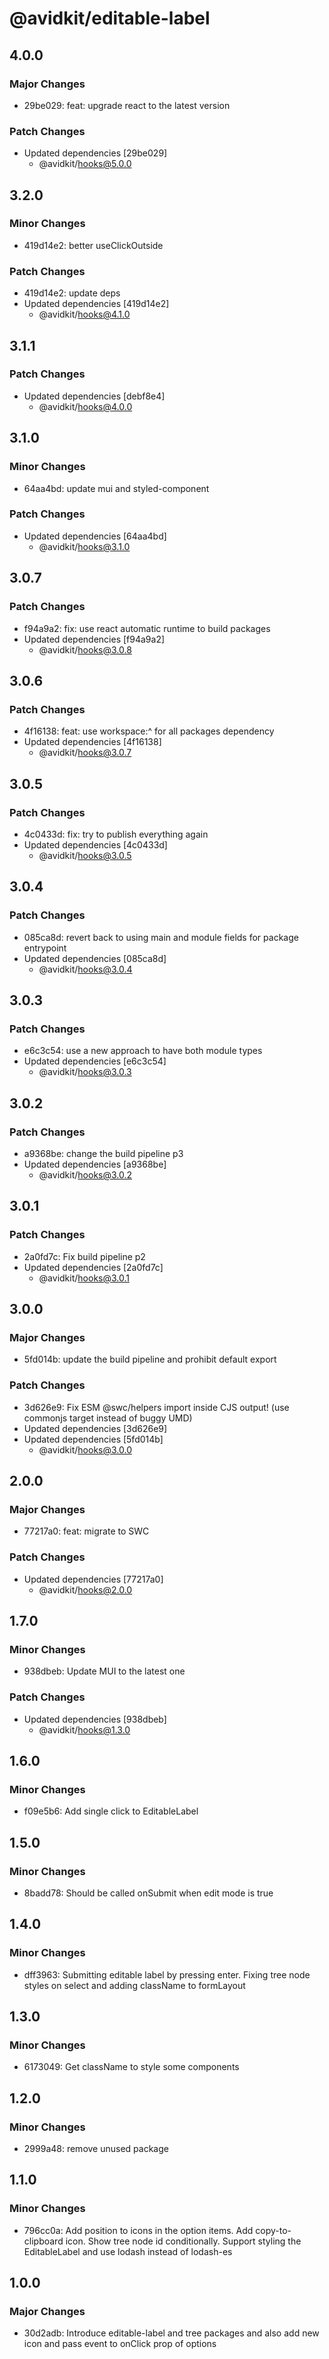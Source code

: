 # @avidkit/editable-label

## 4.0.0

### Major Changes

- 29be029: feat: upgrade react to the latest version

### Patch Changes

- Updated dependencies [29be029]
  - @avidkit/hooks@5.0.0

## 3.2.0

### Minor Changes

- 419d14e2: better useClickOutside

### Patch Changes

- 419d14e2: update deps
- Updated dependencies [419d14e2]
  - @avidkit/hooks@4.1.0

## 3.1.1

### Patch Changes

- Updated dependencies [debf8e4]
  - @avidkit/hooks@4.0.0

## 3.1.0

### Minor Changes

- 64aa4bd: update mui and styled-component

### Patch Changes

- Updated dependencies [64aa4bd]
  - @avidkit/hooks@3.1.0

## 3.0.7

### Patch Changes

- f94a9a2: fix: use react automatic runtime to build packages
- Updated dependencies [f94a9a2]
  - @avidkit/hooks@3.0.8

## 3.0.6

### Patch Changes

- 4f16138: feat: use workspace:^ for all packages dependency
- Updated dependencies [4f16138]
  - @avidkit/hooks@3.0.7

## 3.0.5

### Patch Changes

- 4c0433d: fix: try to publish everything again
- Updated dependencies [4c0433d]
  - @avidkit/hooks@3.0.5

## 3.0.4

### Patch Changes

- 085ca8d: revert back to using main and module fields for package entrypoint
- Updated dependencies [085ca8d]
  - @avidkit/hooks@3.0.4

## 3.0.3

### Patch Changes

- e6c3c54: use a new approach to have both module types
- Updated dependencies [e6c3c54]
  - @avidkit/hooks@3.0.3

## 3.0.2

### Patch Changes

- a9368be: change the build pipeline p3
- Updated dependencies [a9368be]
  - @avidkit/hooks@3.0.2

## 3.0.1

### Patch Changes

- 2a0fd7c: Fix build pipeline p2
- Updated dependencies [2a0fd7c]
  - @avidkit/hooks@3.0.1

## 3.0.0

### Major Changes

- 5fd014b: update the build pipeline and prohibit default export

### Patch Changes

- 3d626e9: Fix ESM @swc/helpers import inside CJS output! (use commonjs target instead of buggy UMD)
- Updated dependencies [3d626e9]
- Updated dependencies [5fd014b]
  - @avidkit/hooks@3.0.0

## 2.0.0

### Major Changes

- 77217a0: feat: migrate to SWC

### Patch Changes

- Updated dependencies [77217a0]
  - @avidkit/hooks@2.0.0

## 1.7.0

### Minor Changes

- 938dbeb: Update MUI to the latest one

### Patch Changes

- Updated dependencies [938dbeb]
  - @avidkit/hooks@1.3.0

## 1.6.0

### Minor Changes

- f09e5b6: Add single click to EditableLabel

## 1.5.0

### Minor Changes

- 8badd78: Should be called onSubmit when edit mode is true

## 1.4.0

### Minor Changes

- dff3963: Submitting editable label by pressing enter. Fixing tree node styles on select and adding className to formLayout

## 1.3.0

### Minor Changes

- 6173049: Get className to style some components

## 1.2.0

### Minor Changes

- 2999a48: remove unused package

## 1.1.0

### Minor Changes

- 796cc0a: Add position to icons in the option items. Add copy-to-clipboard icon. Show tree node id conditionally. Support styling the EditableLabel and use lodash instead of lodash-es

## 1.0.0

### Major Changes

- 30d2adb: Introduce editable-label and tree packages and also add new icon and pass event to onClick prop of options
